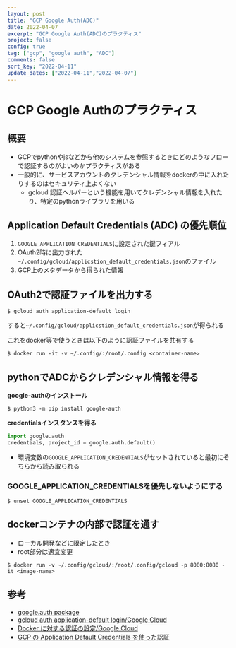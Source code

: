 ```yaml
---
layout: post 
title: "GCP Google Auth(ADC)"
date: 2022-04-07
excerpt: "GCP Google Auth(ADC)のプラクティス"
project: false
config: true
tag: ["gcp", "google auth", "ADC"]
comments: false
sort_key: "2022-04-11"
update_dates: ["2022-04-11","2022-04-07"]
---
```


# GCP Google Authのプラクティス

## 概要
 - GCPでpythonやjsなどから他のシステムを参照するときにどのようなフローで認証するのがよいのかプラクティスがある
 - 一般的に、サービスアカウントのクレデンシャル情報をdockerの中に入れたりするのはセキュリティ上よくない
   - gcloud 認証ヘルパーという機能を用いてクレデンシャル情報を入れたり、特定のpythonライブラリを用いる

## Application Default Credentials (ADC) の優先順位
 1. `GOOGLE_APPLICATION_CREDENTIALS`に設定された鍵フィアル
 2. OAuth2時に出力された`~/.config/gcloud/applicstion_default_credentials.json`のファイル
 3. GCP上のメタデータから得られた情報

## OAuth2で認証ファイルを出力する

```console
$ gcloud auth application-default login
```
すると`~/.config/gcloud/applicstion_default_credentials.json`が得られる

これをdocker等で使うときは以下のように認証ファイルを共有する
```console
$ docker run -it -v ~/.config/:/root/.config <container-name>
```

## pythonでADCからクレデンシャル情報を得る

**google-authのインストール**  
```console
$ python3 -m pip install google-auth
```

**credentialsインスタンスを得る**  
```python
import google.auth
credentials, project_id = google.auth.default()
```
 - 環境変数の`GOOGLE_APPLICATION_CREDENTIALS`がセットされていると最初にそちらから読み取られる
 
### GOOGLE_APPLICATION_CREDENTIALSを優先しないようにする

```console
$ unset GOOGLE_APPLICATION_CREDENTIALS
```

## dockerコンテナの内部で認証を通す
 - ローカル開発などに限定したとき
 - root部分は適宜変更

```console
$ docker run -v ~/.config/gcloud/:/root/.config/gcloud -p 8080:8080 -it <image-name>
```

## 参考
 - [google.auth package](https://google-auth.readthedocs.io/en/master/reference/google.auth.html)
 - [gcloud auth application-default login/Google Cloud](https://cloud.google.com/sdk/gcloud/reference/auth/application-default/login)
 - [Docker に対する認証の設定/Google Cloud](https://cloud.google.com/artifact-registry/docs/docker/authentication#gcloud-helper)
 - [GCP の Application Default Credentials を使った認証](https://blog.pokutuna.com/entry/application-default-credentials)
